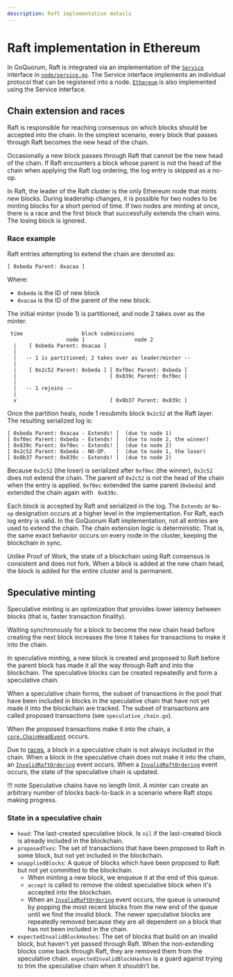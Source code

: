 ```yaml
---
description: Raft implementation details
---
```


# Raft implementation in Ethereum

In GoQuorum, Raft is integrated via an implementation of the
[`Service`](https://godoc.org/github.com/ConsenSys/quorum/node#Service) interface in
[`node/service.go`](https://github.com/ConsenSys/quorum/blob/master/node/service.go). The Service
interface implements an individual protocol that can be registered into a node. [`Ethereum`](https://godoc.org/github.com/ConsenSys/quorum/eth#Ethereum)
is also implemented using the Service interface.

## Chain extension and races

Raft is responsible for reaching consensus on which blocks should be accepted into the chain. In the
simplest scenario, every block that passes through Raft becomes the new head of the chain.

Occasionally a new block passes through Raft that
cannot be the new head of the chain. If Raft encounters a block whose parent is not the
head of the chain when applying the Raft log ordering, the log entry is skipped as a no-op.

In Raft, the leader of the Raft cluster is the only Ethereum node that mints new blocks.
During leadership changes, it is possible for two nodes to be minting blocks for a short period of time.
If two nodes are minting at once, there is a race and the first block that successfully extends the
chain wins. The losing block is ignored.

### Race example

Raft entries attempting to extend the chain are denoted as:

`[ 0xbeda Parent: 0xacaa ]`

Where:
 
* `0xbeda` is the ID of new block
* `0xacaa` is the ID of the parent of the new block.

The initial minter (node 1) is partitioned, and node 2 takes over as the minter.

```text
 time                   block submissions
                   node 1                node 2
  |    [ 0xbeda Parent: 0xacaa ]
  |
  |   -- 1 is partitioned; 2 takes over as leader/minter --
  |
  |    [ 0x2c52 Parent: 0xbeda ] [ 0xf0ec Parent: 0xbeda ]
  |                              [ 0x839c Parent: 0xf0ec ]
  |
  |   -- 1 rejoins --
  |
  v                              [ 0x8b37 Parent: 0x839c ]
```

Once the partition heals, node 1 resubmits block `0x2c52` at the Raft layer. The resulting serialized
log is:

```text
[ 0xbeda Parent: 0xacaa - Extends! ]  (due to node 1)
[ 0xf0ec Parent: 0xbeda - Extends! ]  (due to node 2, the winner)
[ 0x839c Parent: 0xf0ec - Extends! ]  (due to node 2)
[ 0x2c52 Parent: 0xbeda - NO-OP.   ]  (due to node 1, the loser)
[ 0x8b37 Parent: 0x839c - Extends! ]  (due to node 2)
```

Because `0x2c52` (the loser) is serialized after `0xf0ec` (the winner), `0x2c52` does not extend the
chain. The parent of `0x2c52` is not the head of the chain when the entry is applied. `0xf0ec`
extended the same parent (`0xbeda`) and extended the chain again with ` 0x839c`.

Each block is accepted by Raft and serialized in the log. The `Extends` or `No-op`
designation occurs at a higher level in the implementation. For Raft, each log entry
is valid. In the GoQuorum Raft implementation, not all entries are used to extend the chain.
The chain extension logic is deterministic. That is, the same exact behavior occurs on
every node in the cluster, keeping the blockchain in sync.

Unlike Proof of Work, the state of a blockchain using Raft consensus is consistent and does not fork.
When a block is added at the new chain head, the block is added for the entire cluster and is permanent.

## Speculative minting

Speculative minting is an optimization that provides lower latency between blocks (that is, faster
transaction finality).

Waiting synchronously for a block to become the new chain head before creating the next
block increases the time it takes for transactions to make it into the chain.

In speculative minting, a new block is created and proposed to Raft before the parent block
has made it all the way through Raft and into the blockchain. The speculative blocks
can be created repeatedly and form a speculative chain.

When a speculative chain forms, the subset of transactions in the pool that have been included in blocks
in the speculative chain that have not yet made it into the blockchain are tracked. The subset of transactions
are called proposed transactions (see `speculative_chain.go`).

When the proposed transactions make it into the chain, a [`core.ChainHeadEvent`](https://godoc.org/github.com/ConsenSys/quorum/core#ChainHeadEvent)
occurs.

Due to [races](#race-example), a block in a speculative chain is not always included in the chain. When
a block in the speculative chain does not make it into the chain, an
[`InvalidRaftOrdering`](https://godoc.org/github.com/ConsenSys/quorum/raft#InvalidRaftOrdering) event
occurs. When a [`InvalidRaftOrdering`](https://godoc.org/github.com/ConsenSys/quorum/raft#InvalidRaftOrdering) event
occurs, the state of the speculative chain is updated.

!!! note
    Speculative chains have no length limit. A minter can create an arbitrary number of blocks back-to-back in a
    scenario where Raft stops making progress.

### State in a speculative chain

* `head`: The last-created speculative block. Is `nil` if the last-created block is already included in the blockchain.
* `proposedTxes`: The set of transactions that have been proposed to Raft in some block, but not yet included in the blockchain.
* `unappliedBlocks`: A queue of blocks which have been proposed to Raft but not yet committed to the blockchain.
    * When minting a new block, we enqueue it at the end of this queue.
    * `accept` is called to remove the oldest speculative block when it's accepted into the blockchain.
    * When an [`InvalidRaftOrdering`](https://godoc.org/github.com/ConsenSys/quorum/raft#InvalidRaftOrdering) event
    occurs, the queue is unwound by popping the most recent blocks from the new end of the queue until we find the invalid block.
    The newer speculative blocks are repeatedly removed because they are all dependent on a block that
    has not been included in the chain.
* `expectedInvalidBlockHashes`: The set of blocks that build on an invalid block, but haven't yet passed
through Raft. When the non-extending blocks come back through Raft, they are removed them from the
speculative chain. `expectedInvalidBlockHashes` is a guard against trying to trim the speculative chain
when it shouldn't be.
